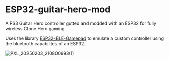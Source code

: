# ESP32-guitar-hero-mod
A PS3 Guitar Hero controller gutted and modded with an ESP32 for fully wireless Clone Hero gaming.

Uses the library [ESP32-BLE-Gamepad](https://github.com/lemmingDev/ESP32-BLE-Gamepad) to emulate a custom controller using the bluetooth capabilites of an ESP32.

![PXL_20250203_210800993(1)](https://github.com/user-attachments/assets/c6a66f13-b138-4a80-b46a-2b1c1127cf25)
